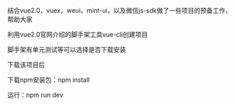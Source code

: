 


结合vue2.0，vuex，weui，mint-ui，以及微信js-sdk做了一些项目的预备工作，帮助大家


利用vue2.0官网介绍的脚手架工具vue-cli创建项目

脚手架有单元测试等可以选择是否下载安装

下载该项目后

下载npm安装包：npm install
    
运行：npm run dev
    
    